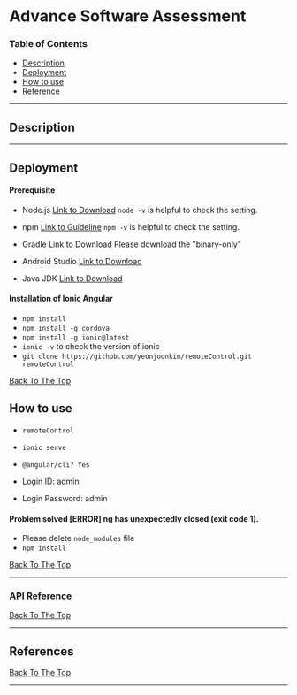# Advance Software Assessment

### Table of Contents
- [Description](#description)
- [Deployment](#deployment)
- [How to use](#howtouse)
- [Reference](#reference)


---

## Description

---

## Deployment

#### Prerequisite
- Node.js [Link to Download](https://nodejs.org/en/download/) 
`node -v` is helpful to check the setting.
- npm [Link to Guideline](https://docs.npmjs.com/cli/v6/commands/npm-install) 
`npm -v` is helpful to check the setting.
- Gradle [Link to Download](https://gradle.org/releases/) 
Please download the "binary-only"

- Android Studio [Link to Download](https://developer.android.com/studio)
- Java JDK [Link to Download](https://www.oracle.com/au/java/technologies/javase-downloads.html)


#### Installation of Ionic Angular

- `npm install`
- `npm install -g cordova`
- `npm install -g ionic@latest`
- `ionic -v` to check the version of ionic
- `git clone https://github.com/yeonjoonkim/remoteControl.git remoteControl`


[Back To The Top](#advance-software-assessment)


## How to use
- `remoteControl`
- `ionic serve`
- `@angular/cli? Yes` 


- Login ID: admin
- Login Password: admin

#### Problem solved [ERROR] ng has unexpectedly closed (exit code 1).
- Please delete `node_modules` file
- `npm install`


[Back To The Top](#advance-software-assessment)


---


### API Reference


[Back To The Top](#advance-software-assessment)


---


## References


[Back To The Top](#advance-software-assessment)


---